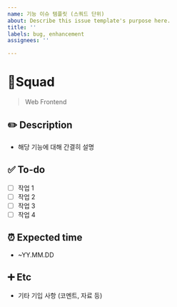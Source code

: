 ```yaml
---
name: 기능 이슈 템플릿 (스쿼드 단위)
about: Describe this issue template's purpose here.
title: ''
labels: bug, enhancement
assignees: ''

---
```


# 👥Squad
> Web Frontend

## ✏️ Description
- 해당 기능에 대해 간결히 설명

## ✅ To-do
- [ ] 작업 1
- [ ] 작업 2
- [ ] 작업 3
- [ ] 작업 4 
 
## ⏰ Expected time
- ~YY.MM.DD

## ➕ Etc
- 기타 기입 사항 (코멘트, 자료 등)
